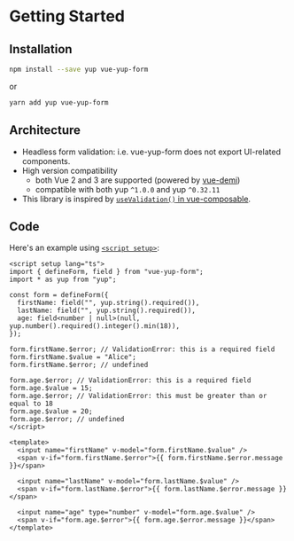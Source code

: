 # Getting Started

## Installation

```bash
npm install --save yup vue-yup-form
```

or

```bash
yarn add yup vue-yup-form
```

## Architecture
- Headless form validation: i.e. vue-yup-form does not export UI-related components.
- High version compatibility
  - both Vue 2 and 3 are supported (powered by [vue-demi](https://github.com/vueuse/vue-demi))
  - compatible with both yup `^1.0.0` and yup `^0.32.11`
- This library is inspired by [`useValidation()` in vue-composable](https://pikax.me/vue-composable/composable/validation/validation.html).

## Code
Here's an example using [`<script setup>`](https://vuejs.org/api/sfc-script-setup.html):

```vue
<script setup lang="ts">
import { defineForm, field } from "vue-yup-form";
import * as yup from "yup";

const form = defineForm({
  firstName: field("", yup.string().required()),
  lastName: field("", yup.string().required()),
  age: field<number | null>(null, yup.number().required().integer().min(18)),
});

form.firstName.$error; // ValidationError: this is a required field
form.firstName.$value = "Alice";
form.firstName.$error; // undefined

form.age.$error; // ValidationError: this is a required field
form.age.$value = 15;
form.age.$error; // ValidationError: this must be greater than or equal to 18
form.age.$value = 20;
form.age.$error; // undefined
</script>

<template>
  <input name="firstName" v-model="form.firstName.$value" />
  <span v-if="form.firstName.$error">{{ form.firstName.$error.message }}</span>

  <input name="lastName" v-model="form.lastName.$value" />
  <span v-if="form.lastName.$error">{{ form.lastName.$error.message }}</span>

  <input name="age" type="number" v-model="form.age.$value" />
  <span v-if="form.age.$error">{{ form.age.$error.message }}</span>
</template>
```
